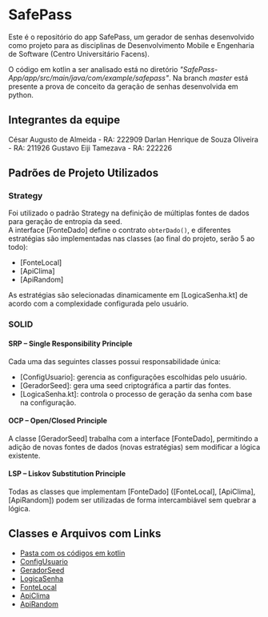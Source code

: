 ﻿# SafePass

Este é o repositório do app SafePass, um gerador de senhas desenvolvido como projeto para as disciplinas de Desenvolvimento Mobile e Engenharia de Software (Centro Universitário Facens).

O código em kotlin a ser analisado está no diretório *"SafePass-App/app/src/main/java/com/example/safepass"*. 
Na branch *master* está presente a prova de conceito da geração de senhas desenvolvida em python.

## Integrantes da equipe
César Augusto de Almeida - RA: 222909
Darlan Henrique de Souza Oliveira - RA: 211926
Gustavo Eiji Tamezava - RA: 222226

## Padrões de Projeto Utilizados

### Strategy

Foi utilizado o padrão Strategy na definição de múltiplas fontes de dados para geração de entropia da seed.  
A interface [FonteDado] define o contrato `obterDado()`, e diferentes estratégias são implementadas nas classes (ao final do projeto, serão 5 ao todo):
- [FonteLocal]
- [ApiClima]
- [ApiRandom]

As estratégias são selecionadas dinamicamente em [LogicaSenha.kt] de acordo com a complexidade configurada pelo usuário.

### SOLID

#### SRP – Single Responsibility Principle
Cada uma das seguintes classes possui responsabilidade única:
- [ConfigUsuario]: gerencia as configurações escolhidas pelo usuário.
- [GeradorSeed]: gera uma seed criptográfica a partir das fontes.
- [LogicaSenha.kt]: controla o processo de geração da senha com base na configuração.

#### OCP – Open/Closed Principle
A classe [GeradorSeed] trabalha com a interface [FonteDado], permitindo a adição de novas fontes de dados (novas estratégias) sem modificar a lógica existente.

#### LSP – Liskov Substitution Principle
Todas as classes que implementam [FonteDado] ([FonteLocal], [ApiClima], [ApiRandom]) podem ser utilizadas de forma intercambiável sem quebrar a lógica.


## Classes e Arquivos com Links
- [Pasta com os códigos em kotlin](https://github.com/DarlanHSO/SafePass/blob/main/SafePass-App/app/src/main/java/com/example/safepass)
- [ConfigUsuario](https://github.com/DarlanHSO/SafePass/blob/main/SafePass-App/app/src/main/java/com/example/safepass/ConfigUsuario.kt)
- [GeradorSeed](https://github.com/DarlanHSO/SafePass/blob/main/SafePass-App/app/src/main/java/com/example/safepass/GeradorSeed.kt)
- [LogicaSenha](https://github.com/DarlanHSO/SafePass/blob/main/SafePass-App/app/src/main/java/com/example/safepass/LogicaSenha.kt)
- [FonteLocal](https://github.com/DarlanHSO/SafePass/blob/main/SafePass-App/app/src/main/java/com/example/safepass/FonteLocal.kt)
- [ApiClima](https://github.com/DarlanHSO/SafePass/blob/main/SafePass-App/app/src/main/java/com/example/safepass/ApiClima.kt)
- [ApiRandom](https://github.com/DarlanHSO/SafePass/blob/main/SafePass-App/app/src/main/java/com/example/safepass/ApiRandom.kt)

